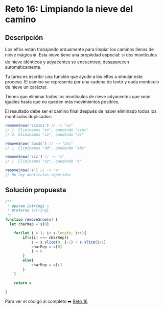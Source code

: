 # Reto 16: Limpiando la nieve del camino 
## Descripción
Los elfos están trabajando arduamente para limpiar los caminos llenos de nieve mágica ❄️. Esta nieve tiene una propiedad especial: si dos montículos de nieve idénticos y adyacentes se encuentran, desaparecen automáticamente.

Tu tarea es escribir una función que ayude a los elfos a simular este proceso. El camino se representa por una cadena de texto y cada montículo de nieve un carácter.

Tienes que eliminar todos los montículos de nieve adyacentes que sean iguales hasta que no queden más movimientos posibles.

El resultado debe ser el camino final después de haber eliminado todos los montículos duplicados:

```js
removeSnow('zxxzoz') // -> "oz"
// 1. Eliminamos "xx", quedando "zzoz"
// 2. Eliminamos "zz", quedando "oz"

removeSnow('abcdd') // -> "abc"
// 1. Eliminamos "dd", quedando "abc"

removeSnow('zzz') // -> "z"
// 1. Eliminamos "zz", quedando "z"

removeSnow('a') // -> "a"
// No hay montículos repetidos
```

## Solución propuesta

```js
/**
 * @param {string} s
 * @returns {string}
 */
function removeSnow(s) {
  let charRep = s[0]

    for(let i = 1; i< s.length; i++){
        if(s[i] === charRep){
            s = s.slice(0, i-1) + s.slice(i+1)
            charRep = s[0]
            i = 0
        }
        else{
            charRep = s[i]
        }
    }

    return s

}
```

Para ver el código al completo :arrow_right:
[Reto 16](https://github.com/Sara-404/adventjs-2024/blob/main/reto16.js)